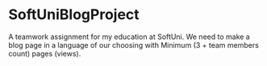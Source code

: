 # SoftUniBlogProject
A teamwork assignment for my education at SoftUni. We need to make a blog page in a language of our choosing with Minimum (3 + team members count) pages (views).
